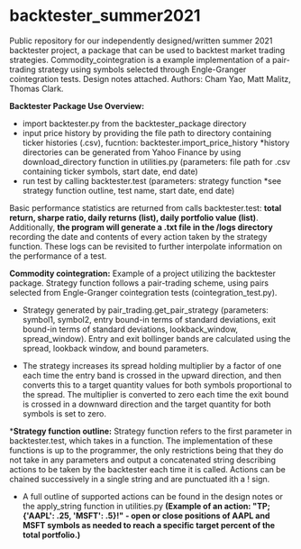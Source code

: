 # backtester_summer2021
Public repository for our independently designed/written summer 2021 backtester project, a package that can be used to backtest market trading strategies. Commodity_cointegration is a example implementation of a pair-trading strategy using symbols selected through Engle-Granger cointegration tests. Design notes attached. 
Authors: Cham Yao, Matt Malitz, Thomas Clark. 

**Backtester Package Use Overview:**
  - import backtester.py from the backtester_package directory
  - input price history by providing the file path to directory containing ticker histories (.csv), fucntion: backtester.import_price_history *history directories can be generated from Yahoo Finance by using download_directory function in utilities.py (parameters: file path for .csv containing ticker symbols, start date, end date) 
  - run test by calling backtester.test (parameters: strategy function *see strategy function outline, test name, start date, end date)
 
Basic performance statistics are returned from calls backtester.test: **total return, sharpe ratio, daily returns (list), daily portfolio value (list)**. Additionally, **the program will generate a .txt file in the /logs directory** recording the date and contents of every action taken by the strategy function. These logs can be revisited to further interpolate information on the performance of a test.

**Commodity cointegration:**
Example of a project utilizing the backtester package. Strategy function follows a pair-trading scheme, using pairs selected from Engle-Granger cointegration tests (cointegration_test.py). 

- Strategy generated by pair_trading.get_pair_strategy (parameters: symbol1, symbol2, entry bound-in terms of standard deviations, exit bound-in terms of standard deviations, lookback_window, spread_window). Entry and exit bollinger bands are calculated using the spread, lookback window, and bound parameters. 

- The strategy increases its spread holding multiplier by a factor of one each time the entry band is crossed in the upward direction, and then converts this to a target quantity values for both symbols proportional to the spread. The multiplier is converted to zero each time the exit bound is crossed in a downward direction and the target quantity for both symbols is set to zero.

***Strategy function outline:**
Strategy function refers to the first parameter in backtester.test, which takes in a function. The implementation of these functions is up to the programmer, the only restrictions being that they do not take in any parameters and output a concatenated string describing actions to be taken by the backtester each time it is called. Actions can be chained successively in a single string and are punctuated ith a ! sign.
- A full outline of supported actions can be found in the design notes or the apply_string function in utilities.py **(Example of an action: "TP;{'AAPL': .25, 'MSFT': .5}!" - open or close positions of AAPL and MSFT symbols as needed to reach a specific target percent of the total portfolio.)**
